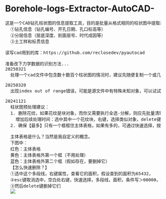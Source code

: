 # Borehole-logs-Extractor-AutoCAD-
<pre>
这是一个CAD钻孔柱状图的信息提取工具，目的是批量从格式相同的柱状图中提取以下内容：  
  ①钻孔信息（钻孔编号、开孔日期、孔口标高等）
  ②分层信息（层底深度、剖面层号、时代成因等）
  ③土工样和标贯信息

读写cad用到的库：https://github.com/reclosedev/pyautocad

准备改下力学数据的识别方法...
20250321
  处理一个cad文件中包含数十数百个柱状图的情况时，建议先随便复制一个或几个图到新建的文件中，测试下识别的效果。
  
20250320
  出现index out of range错误，可能是源文件中有特殊未知对象，可以试试选中目标柱状图图形，复制到新建的空白dwg再执行识别
  
20241121
  柱状图预处理建议：
  1. 删除花纹，如果花纹是块对象，而你又需要执行全选-分解，则应先批量清理花纹块对象，否则花纹会被分解成很多短线，
    增加后续处理时间：选中其中一个花纹块，右键，选择类似对象，delete键删除。
  2. 确保【最多】只有一个框框住主体表格，如果有多的，可通过快速选择，按面积大小来筛选出全部多余的框，删掉。

  主体表格是什么？当然是我自定义的概念。
  下图中：
  红色：主体表格
  黄色：主体表格外第一个框（不用处理）
  蓝色：主体表格外第二个框（假如存在，要删掉它）
  【怎么快速删除？】
  ①选中这个多段线，右键属性，查看它的面积，假设查到的面积为65432，
  ②esc键取消选中，空白处右键，快速选择，多段线，面积，条件写＞60000，添加到选择集，就可以选中所有这个类型的框，
  ③然后delete键删掉它们
  <a href="https://sm.ms/image/nh6j3UDOapZ2rAS" target="_blank"><img src="https://s2.loli.net/2024/11/21/nh6j3UDOapZ2rAS.png" ></a>


<pre>
